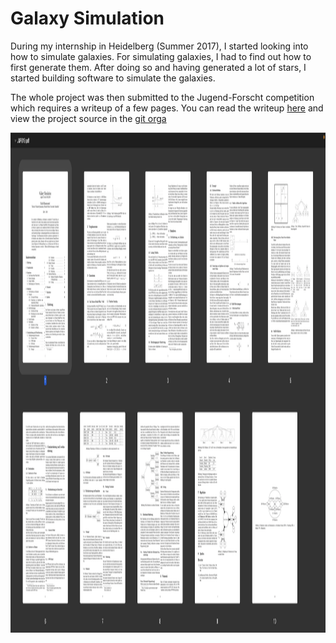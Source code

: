 # Galaxy Simulation

During my internship in Heidelberg (Summer 2017), I started looking into how to simulate galaxies. For simulating galaxies, I had to find out how to first generate them. After doing so and having generated a lot of stars, I started building software to simulate the galaxies.

The whole project was then submitted to the Jugend-Forscht competition which requires a writeup of a few pages. You can read the writeup <a href="./JUFO19.pdf">here</a> and view the project source in the <a href="https://github.com/galaxy-simulator">git orga</a>


<img src="./overview.png" height=800px></img>
